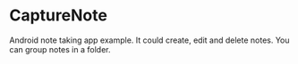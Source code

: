 # CaptureNote
Android note taking app example. It could create, edit and delete notes. You can group notes in a folder. 
